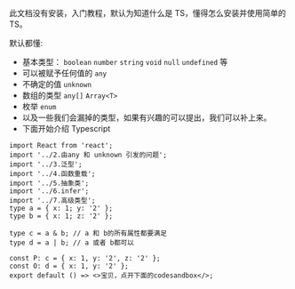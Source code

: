 此文档没有安装，入门教程，默认为知道什么是 TS，懂得怎么安装并使用简单的 TS。

默认都懂:

- 基本类型： `boolean` `number` `string` `void` `null` `undefined` 等
- 可以被赋予任何值的 `any`
- 不确定的值 `unknown`
- 数组的类型 `any[]` `Array<T>`
- 枚举 `enum`
- 以及一些我们会漏掉的类型，如果有兴趣的可以提出，我们可以补上来。
- 下面开始介绍 Typescript

```tsx
import React from 'react';
import '../2.由any 和 unknown 引发的问题';
import '../3.泛型';
import '../4.函数重载';
import '../5.抽象类';
import '../6.infer';
import '../7.高级类型';
type a = { x: 1; y: '2' };
type b = { x: 1; z: '2' };

type c = a & b; // a 和 b的所有属性都要满足
type d = a | b; // a 或者 b都可以

const P: c = { x: 1, y: '2', z: '2' };
const O: d = { x: 1, y: '2' };
export default () => <>宝贝，点开下面的codesandbox</>;
```
